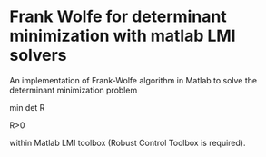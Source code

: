 # Frank Wolfe for determinant minimization with matlab LMI solvers
An implementation of Frank-Wolfe algorithm in Matlab to solve the determinant minimization problem 

min det R

R>0

within Matlab LMI toolbox (Robust Control Toolbox is required).
